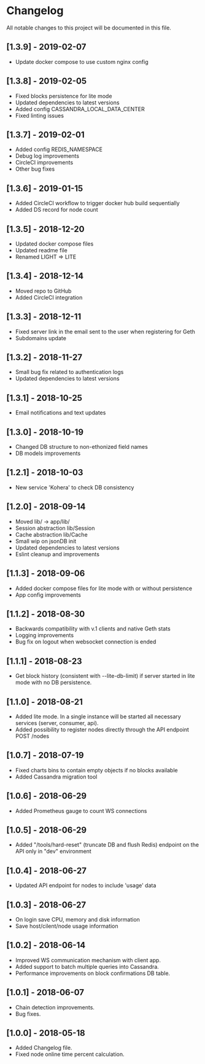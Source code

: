 # Changelog
All notable changes to this project will be documented in this file.

## [1.3.9] - 2019-02-07
- Update docker compose to use custom nginx config

## [1.3.8] - 2019-02-05
- Fixed blocks persistence for lite mode
- Updated dependencies to latest versions
- Added config CASSANDRA_LOCAL_DATA_CENTER
- Fixed linting issues 

## [1.3.7] - 2019-02-01
- Added config REDIS_NAMESPACE 
- Debug log improvements
- CircleCI improvements
- Other bug fixes

## [1.3.6] - 2019-01-15
- Added CircleCI workflow to trigger docker hub build sequentially
- Added DS record for node count

## [1.3.5] - 2018-12-20
- Updated docker compose files
- Updated readme file
- Renamed LIGHT => LITE

## [1.3.4] - 2018-12-14
- Moved repo to GitHub
- Added CircleCI integration

## [1.3.3] - 2018-12-11
- Fixed server link in the email sent to the user when registering for Geth
- Subdomains update

## [1.3.2] - 2018-11-27
- Small bug fix related to authentication logs
- Updated dependencies to latest versions

## [1.3.1] - 2018-10-25
- Email notifications and text updates

## [1.3.0] - 2018-10-19
- Changed DB structure to non-ethonized field names
- DB models improvements

## [1.2.1] - 2018-10-03
- New service 'Kohera' to check DB consistency

## [1.2.0] - 2018-09-14
- Moved lib/ -> app/lib/
- Session abstraction lib/Session
- Cache abstraction lib/Cache
- Small wip on jsonDB init
- Updated dependencies to latest versions
- Eslint cleanup and improvements

## [1.1.3] - 2018-09-06
- Added docker compose files for lite mode with or without persistence
- App config improvements

## [1.1.2] - 2018-08-30
- Backwards compatibility with v.1 clients and native Geth stats
- Logging improvements
- Bug fix on logout when websocket connection is ended

## [1.1.1] - 2018-08-23
- Get block history (consistent with --lite-db-limit) if server started in lite mode with no DB persistence.

## [1.1.0] - 2018-08-21
- Added lite mode. In a single instance will be started all necessary services (server, consumer, api).
- Added possibility to register nodes directly through the API endpoint POST /nodes

## [1.0.7] - 2018-07-19
- Fixed charts bins to contain empty objects if no blocks available
- Added Cassandra migration tool

## [1.0.6] - 2018-06-29
- Added Prometheus gauge to count WS connections

## [1.0.5] - 2018-06-29
- Added "/tools/hard-reset" (truncate DB and flush Redis) endpoint on the API only in "dev" environment

## [1.0.4] - 2018-06-27
- Updated API endpoint for nodes to include 'usage' data

## [1.0.3] - 2018-06-27
- On login save CPU, memory and disk information
- Save host/cilent/node usage information

## [1.0.2] - 2018-06-14
- Improved WS communication mechanism with client app.
- Added support to batch multiple queries into Cassandra.
- Performance improvements on block confirmations DB table.

## [1.0.1] - 2018-06-07
- Chain detection improvements.
- Bug fixes.

## [1.0.0] - 2018-05-18
- Added Changelog file.
- Fixed node online time percent calculation.
